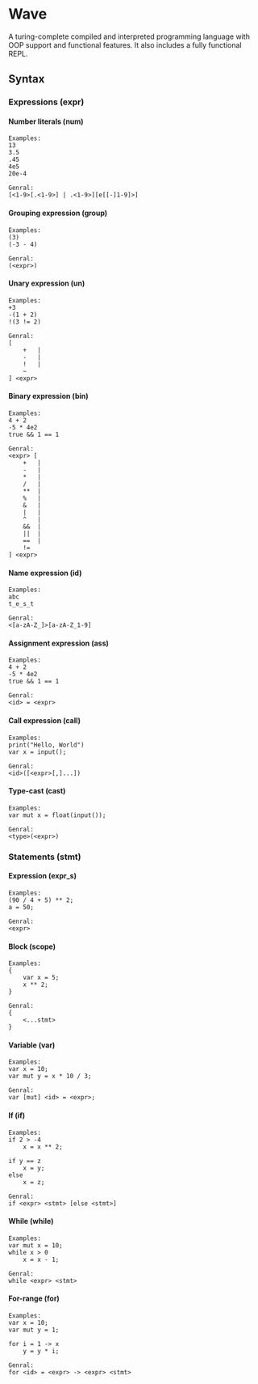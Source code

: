 # Wave

A turing-complete compiled and interpreted programming language with OOP support and functional features.
It also includes a fully functional REPL.

## Syntax
### Expressions (expr)
#### Number literals (num)
```
Examples:
13
3.5
.45
4e5
20e-4

Genral:
[<1-9>[.<1-9>] | .<1-9>][e[[-]1-9]>]
```

#### Grouping expression (group)
```
Examples:
(3)
(-3 - 4)

Genral:
(<expr>)
```

#### Unary expression (un)
```
Examples:
+3
-(1 + 2)
!(3 != 2)

Genral:
[
	+	|
	-	|
	!	|
	~
] <expr>
```

#### Binary expression (bin)
```
Examples:
4 + 2
-5 * 4e2
true && 1 == 1

Genral:
<expr> [
	+	|
	-	|
	*	|
	/	|
	**	|
	%	|
	&	|
	|	|
	^	|
	&&	|
	||	|
	==	|
	!=
] <expr>
```

#### Name expression (id)
```
Examples:
abc
t_e_s_t

Genral:
<[a-zA-Z_]>[a-zA-Z_1-9]
```

#### Assignment expression (ass)
```
Examples:
4 + 2
-5 * 4e2
true && 1 == 1

Genral:
<id> = <expr>
```

#### Call expression (call)
```
Examples:
print("Hello, World")
var x = input();

Genral:
<id>([<expr>[,]...])
```

#### Type-cast (cast)
```
Examples:
var mut x = float(input());

Genral:
<type>(<expr>)
```

### Statements (stmt)
#### Expression (expr_s)
```
Examples:
(90 / 4 + 5) ** 2;
a = 50;

Genral:
<expr>
```

#### Block (scope)
```
Examples:
{
	var x = 5;
	x ** 2;
}

Genral:
{
	<...stmt>
}
```

#### Variable (var)
```
Examples:
var x = 10;
var mut y = x * 10 / 3;

Genral:
var [mut] <id> = <expr>;
```

#### If (if)
```
Examples:
if 2 > -4
	x = x ** 2;

if y == z
	x = y;
else
	x = z;

Genral:
if <expr> <stmt> [else <stmt>]
```

#### While (while)
```
Examples:
var mut x = 10;
while x > 0
	x = x - 1;

Genral:
while <expr> <stmt>
```

#### For-range (for)
```
Examples:
var x = 10;
var mut y = 1;

for i = 1 -> x
	y = y * i;

Genral:
for <id> = <expr> -> <expr> <stmt>
```